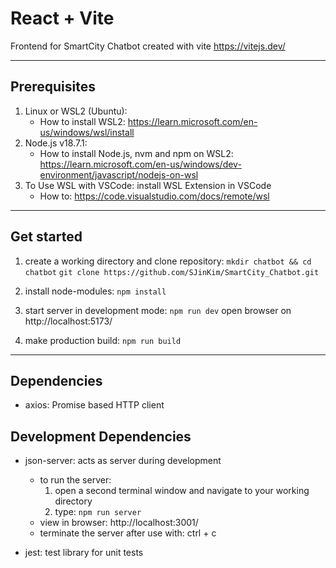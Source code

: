 # React + Vite

Frontend for SmartCity Chatbot created with vite https://vitejs.dev/

---

## Prerequisites

1. Linux or WSL2 (Ubuntu): 
    - How to install WSL2: 
    https://learn.microsoft.com/en-us/windows/wsl/install
2. Node.js v18.7.1:
    - How to install Node.js, nvm and npm on WSL2: 
    https://learn.microsoft.com/en-us/windows/dev-environment/javascript/nodejs-on-wsl
3. To Use WSL with VSCode: install WSL Extension in VSCode
   - How to: https://code.visualstudio.com/docs/remote/wsl

---

## Get started

1. create a working directory and clone repository:
    `mkdir chatbot && cd chatbot`
    `git clone https://github.com/SJinKim/SmartCity_Chatbot.git`

2. install node-modules:
     `npm install`

3. start server in development mode:
    `npm run dev`
    open browser on http://localhost:5173/

4. make production build:
    `npm run build`

---

## Dependencies

- axios: Promise based HTTP client

## Development Dependencies

- json-server: acts as server during development
    - to run the server:
        1. open a second terminal window and navigate to your working directory
        2. type: `npm run server`
    - view in browser: http://localhost:3001/
    - terminate the server after use with: ctrl + c 

- jest: test library for unit tests



    

